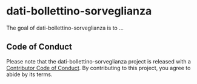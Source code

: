# dati-bollettino-sorveglianza

<!-- badges: start -->
<!-- badges: end -->

The goal of dati-bollettino-sorveglianza is to ...




## Code of Conduct
  
Please note that the dati-bollettino-sorveglianza project is released with a [Contributor Code of Conduct](https://contributor-covenant.org/version/2/0/CODE_OF_CONDUCT.html). By contributing to this project, you agree to abide by its terms.